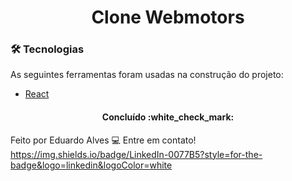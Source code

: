 
<h1 align="center">Clone Webmotors</h1>

### 🛠 Tecnologias

As seguintes ferramentas foram usadas na construção do projeto:

- [React](https://pt-br.reactjs.org/)

<h4 align="center"> 
	Concluído :white_check_mark:
</h4>

Feito por Eduardo Alves :computer: Entre em contato!
https://img.shields.io/badge/LinkedIn-0077B5?style=for-the-badge&logo=linkedin&logoColor=white
